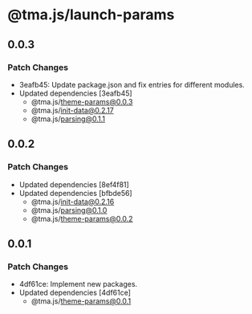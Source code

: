 # @tma.js/launch-params

## 0.0.3

### Patch Changes

- 3eafb45: Update package.json and fix entries for different modules.
- Updated dependencies [3eafb45]
  - @tma.js/theme-params@0.0.3
  - @tma.js/init-data@0.2.17
  - @tma.js/parsing@0.1.1

## 0.0.2

### Patch Changes

- Updated dependencies [8ef4f81]
- Updated dependencies [bfbde56]
  - @tma.js/init-data@0.2.16
  - @tma.js/parsing@0.1.0
  - @tma.js/theme-params@0.0.2

## 0.0.1

### Patch Changes

- 4df61ce: Implement new packages.
- Updated dependencies [4df61ce]
  - @tma.js/theme-params@0.0.1
